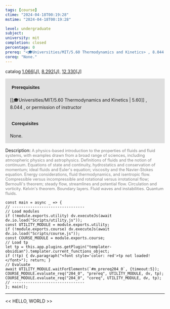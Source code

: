 ```yaml
---
tags: [course]
ctime: "2024-04-18T00:19:28"
mstime: "2024-04-18T00:19:28"

level: undergraduate
subject: 
university: mit
completion: closed
percentage: 0
prereq: "<🎓Universities/MIT/5.60 Thermodynamics and Kinetics> , 8.044 , or permission of instructor"
coreq: "None."
---
```


catalog [1.066[J]](http://student.mit.edu/catalog/m1a.html#1.066), [8.292[J]](http://student.mit.edu/catalog/m8a.html#8.292), [12.330[J]](http://student.mit.edu/catalog/m12a.html#12.330)

<span style="display: block; padding: 15px; background-color: rgb(100, 100, 100, 0.2);"><font id="m_prereq204_0" style="display: block; font-family: Arial, sans-serif; font-weight: bold; padding: 5px">Prerequisites</font><br><span id="prereq204_0">[[🎓Universities/MIT/5.60 Thermodynamics and Kinetics | 5.60]] , 8.044 , or permission of instructor</span></span>
<span style="display: block; padding: 15px; background-color: rgb(100, 100, 100, 0.2);"><font id="m_coreq204_0" style="display: block; font-family: Arial, sans-serif; font-weight: bold; padding: 5px">Corequisites</font><br><span id="coreq204_0">None.</span></span>

<font style="">Description:</font>
<font style="color: grey; font-size: 0.8rem;">A physics-based introduction to the properties of fluids and fluid systems, with examples drawn from a broad range of sciences, including atmospheric physics and astrophysics. Definitions of fluids and the notion of continuum. Equations of state and continuity, hydrostatics and conservation of momentum; ideal fluids and Euler's equation; viscosity and the Navier-Stokes equation. Energy considerations, fluid thermodynamics, and isentropic flow. Compressible versus incompressible and rotational versus irrotational flow; Bernoulli's theorem; steady flow, streamlines and potential flow. Circulation and vorticity. Kelvin's theorem. Boundary layers. Fluid waves and instabilities. Quantum fluids.</font>

```dataviewjs
const main = async _ => {
// --------------------------------
// Load modules
if (!module.exports.utility) dv.executeJs(await dv.io.load("Scripts/utility.js"));
const UTILITY_MODULE = module.exports.utility;
if (!module.exports.course) dv.executeJs(await dv.io.load("Scripts/course.js"));
const COURSE_MODULE = module.exports.course;
// Load tp
let tp = this.app.plugins.getPlugin("templater-obsidian").templater.current_functions_object;
if (!tp) { dv.paragraph("<font style='color: red'>tp not loaded!</font>"); return; }
// Evaluate
await UTILITY_MODULE.waitForElements(`#m_prereq204_0`, {timeout:5});
COURSE_MODULE.evaluate_req("204_0", "prereq", UTILITY_MODULE, dv, tp);
COURSE_MODULE.evaluate_req("204_0", "coreq", UTILITY_MODULE, dv, tp);
// --------------------------------
}; main();
```

---

<< HELLO, WORLD >>
